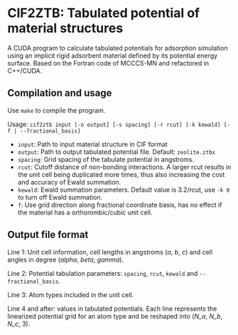 # CIF2ZTB: Tabulated potential of material structures

A CUDA program to calculate tabulated potentials for adsorption simulation using an implicit rigid adsorbent material defined by its potential energy surface. Based on the Fortran code of MCCCS-MN and refactored in C++/CUDA.

## Compilation and usage
Use `make` to compile the program. 

Usage: `cif2ztb input [-o output] [-s spacing] [-r rcut] [-k kewald] [-f | --fractional_basis]`
* `input`: Path to input material structure in CIF format
* `output`: Path to output tabulated potential file. Default: `zeolite.ztbx`
* `spacing`: Grid spacing of the tabulate potential in angstroms.
* `rcut`: Cutoff distance of non-bonding interactions. A larger rcut results in the unit cell being duplicated more times, thus also increasing the cost and accuracy of Ewald summation.
* `kewald`: Ewald summation parameters. Default value is 3.2/rcut, use `-k 0` to turn off Ewald summation.
* `f`: Use grid direction along fractional coordinate basis, has no effect if the material has a orthorombic/cubic unit cell.

## Output file format
Line 1: Unit cell information, cell lengths in angstroms (*a*, *b*, *c*) and cell angles in degree (*alpha*, *beta*, *gamma*).

Line 2: Potential tabulation parameters: `spacing`, `rcut`, `kewald` and `--fractional_basis`.

Line 3: Atom types included in the unit cell.

Line 4 and after: values in tabulated potentials. Each line represents the linearized potential grid for an atom type and be reshaped into (*N_a*, *N_b*, *N_c*, 3).
